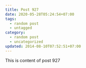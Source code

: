 ```yaml
---
title: Post 927
date: 2020-05-28T05:24:54+07:00
tags:
  - random post
  - untagged
category:
  - random post
  - uncategorized
updated: 2014-08-10T07:52:51+07:00
---
```

This is content of post 927